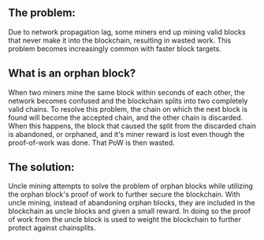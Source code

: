 ## The problem: 

Due to network propagation lag, some miners end up mining valid blocks that never make it into the blockchain, resulting in wasted work. This problem becomes increasingly common with faster block targets.

## What is an orphan block?

When two miners mine the same block within seconds of each other, the network becomes confused and the blockchain splits into two completely valid chains. To resolve this problem, the chain on which the next block is found will become the accepted chain, and the other chain is discarded. When this happens, the block that caused the split from the discarded chain is abandoned, or orphaned, and it's miner reward is lost even though the proof-of-work was done. That PoW is then wasted.

## The solution:

Uncle mining attempts to solve the problem of orphan blocks while utilizing the orphan block's proof of work to further secure the blockchain. With uncle mining, instead of abandoning orphan blocks, they are included in the blockchain as uncle blocks and given a small reward. In doing so the proof of work from the uncle block is used to weight the blockchain to further protect against chainsplits.
